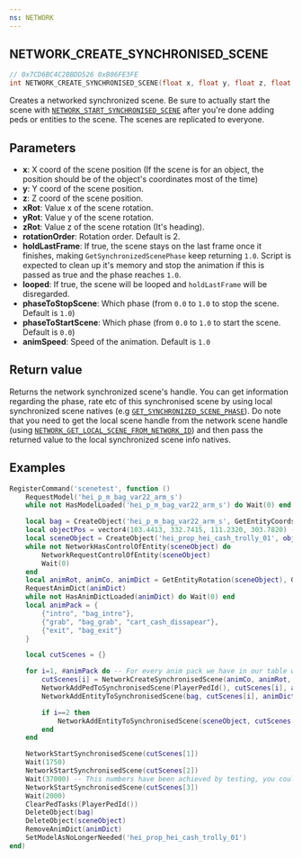 ```yaml
---
ns: NETWORK
---
```

## NETWORK_CREATE_SYNCHRONISED_SCENE

```c
// 0x7CD6BC4C2BBDD526 0xB06FE3FE
int NETWORK_CREATE_SYNCHRONISED_SCENE(float x, float y, float z, float xRot, float yRot, float zRot, int rotationOrder, BOOL holdLastFrame, BOOL looped, float phaseToStopScene, float phaseToStartScene, float animSpeed);
```

Creates a networked synchronized scene.
Be sure to actually start the scene with [`NETWORK_START_SYNCHRONISED_SCENE`](#_0x9A1B3FCDB36C8697) after you're done adding peds or entities to the scene.
The scenes are replicated to everyone.

## Parameters
* **x**: X coord of the scene position (If the scene is for an object, the position should be of the object's coordinates most of the time)
* **y**: Y coord of the scene position.
* **z**: Z coord of the scene position.
* **xRot**: Value x of the scene rotation.
* **yRot**: Value y of the scene rotation.
* **zRot**: Value z of the scene rotation (It's heading).
* **rotationOrder**: Rotation order. Default is 2.
* **holdLastFrame**: If true, the scene stays on the last frame once it finishes, making `GetSynchronizedScenePhase` keep returning `1.0`. Script is expected to clean up it's memory and stop the animation if this is passed as true and the phase reaches `1.0`.
* **looped**: If true, the scene will be looped and `holdLastFrame` will be disregarded.
* **phaseToStopScene**: Which phase (from `0.0` to `1.0` to stop the scene. Default is `1.0`)
* **phaseToStartScene**: Which phase (from `0.0` to `1.0` to start the scene. Default is `0.0`)
* **animSpeed**: Speed of the animation. Default is `1.0`

## Return value
Returns the network synchronized scene's handle. You can get information regarding the phase, rate etc of this synchronised scene by using local synchronized scene natives (e.g [`GET_SYNCHRONIZED_SCENE_PHASE`](#_0xE4A310B1D7FA73CC)).
Do note that you need to get the local scene handle from the network scene handle (using [`NETWORK_GET_LOCAL_SCENE_FROM_NETWORK_ID`](#_0x02C40BF885C567B6)) and then pass the returned value to the local synchronized scene info natives.

## Examples
```lua
RegisterCommand('scenetest', function ()
    RequestModel('hei_p_m_bag_var22_arm_s')
    while not HasModelLoaded('hei_p_m_bag_var22_arm_s') do Wait(0) end

    local bag = CreateObject('hei_p_m_bag_var22_arm_s', GetEntityCoords(PlayerPedId()), true, false, false)
    local objectPos = vector4(103.4413, 332.7415, 111.2320, 303.7820) -- Random coords
    local sceneObject = CreateObject('hei_prop_hei_cash_trolly_01', objectPos, true, false, false) -- Diamond casino heist trolley prop
    while not NetworkHasControlOfEntity(sceneObject) do
        NetworkRequestControlOfEntity(sceneObject)
        Wait(0)
    end
    local animRot, animCo, animDict = GetEntityRotation(sceneObject), GetEntityCoords(sceneObject), 'anim@heists@ornate_bank@grab_cash'
    RequestAnimDict(animDict)
    while not HasAnimDictLoaded(animDict) do Wait(0) end
    local animPack = {
        {"intro", "bag_intro"},
        {"grab", "bag_grab", "cart_cash_dissapear"},
        {"exit", "bag_exit"}
    }

    local cutScenes = {}

    for i=1, #animPack do -- For every anim pack we have in our table we execute this once
        cutScenes[i] = NetworkCreateSynchronisedScene(animCo, animRot, 2, true, false, 1065353216, 0, 1.3) -- We create the scene of our anim pack
        NetworkAddPedToSynchronisedScene(PlayerPedId(), cutScenes[i], animDict, animPack[i][1], 1.5, -4.0, 1, 16, 1148846080, 0) -- We add the player with it's anim and some params that you can check in the native docs
        NetworkAddEntityToSynchronisedScene(bag, cutScenes[i], animDict, animPack[i][2], 4.0, -8.0, 1) -- We add the bag because it also moves

        if i==2 then
            NetworkAddEntityToSynchronisedScene(sceneObject, cutScenes[i], animDict, animPack[i][3], 4.0, -8.0, 1) -- If we're on the second scene we start removing the diamonds in it
        end
    end

    NetworkStartSynchronisedScene(cutScenes[1])
    Wait(1750)
    NetworkStartSynchronisedScene(cutScenes[2])
    Wait(37000) -- This numbers have been achieved by testing, you could do it with GetAnimDuration() tho
    NetworkStartSynchronisedScene(cutScenes[3])
    Wait(2000)
    ClearPedTasks(PlayerPedId())
    DeleteObject(bag)
    DeleteObject(sceneObject)
    RemoveAnimDict(animDict)
    SetModelAsNoLongerNeeded('hei_prop_hei_cash_trolly_01')
end)
```
